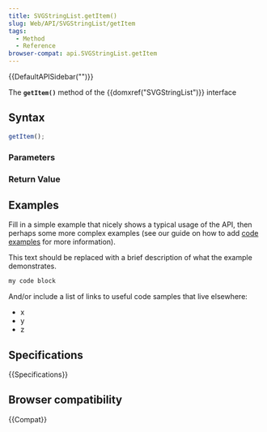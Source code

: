 ```yaml
---
title: SVGStringList.getItem()
slug: Web/API/SVGStringList/getItem
tags:
  - Method
  - Reference
browser-compat: api.SVGStringList.getItem
---
```

{{DefaultAPISidebar("")}}

The **`getItem()`** method of the {{domxref("SVGStringList")}} interface 

## Syntax

```js
getItem();
```

### Parameters



### Return Value



## Examples

Fill in a simple example that nicely shows a typical usage of the API, then perhaps some more complex examples (see our guide on how to add [code examples](/en-US/docs/MDN/Contribute/Structures/Code_examples) for more information).

This text should be replaced with a brief description of what the example demonstrates.

```js
my code block
```

And/or include a list of links to useful code samples that live elsewhere:

*   x
*   y
*   z

## Specifications

{{Specifications}}

## Browser compatibility

{{Compat}}

